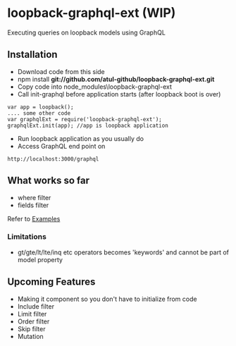 # loopback-graphql-ext (WIP)

Executing queries on loopback models using GraphQL

## Installation

* Download code from this side
* npm install <b>git://github.com/atul-github/loopback-graphql-ext.git</b>
* Copy code into node_modules\loopback-graphql-ext
* Call init-graphql before application starts (after loopback boot is over)

```
var app = loopback();
.... some other code
var graphqlExt = require('loopback-graphql-ext');
graphqlExt.init(app); //app is loopback application
```

* Run loopback application as you usually do
* Access GraphQL end point on

```
http://localhost:3000/graphql
```

## What works so far

* where filter
* fields filter

Refer to [Examples](./EXAMPLE.md)


### Limitations
* gt/gte/lt/lte/inq etc operators becomes 'keywords' and cannot be part of model property

## Upcoming Features

* Making it component so you don't have to initialize from code
* Include filter
* Limit filter
* Order filter
* Skip filter
* Mutation

